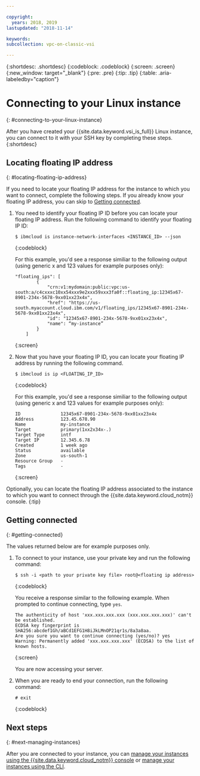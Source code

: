 ```yaml
---

copyright:
  years: 2018, 2019
lastupdated: "2018-11-14"

keywords: 
subcollection: vpc-on-classic-vsi

---
```


{:shortdesc: .shortdesc}
{:codeblock: .codeblock}
{:screen: .screen}
{:new_window: target="_blank"}
{:pre: .pre}
{:tip: .tip}
{:table: .aria-labeledby="caption"}

# Connecting to your Linux instance
{: #connecting-to-your-linux-instance}

After you have created your {{site.data.keyword.vsi_is_full}} Linux instance, you can connect to it with your SSH key by completing these steps.
{:shortdesc}

## Locating floating IP address
{: #locating-floating-ip-address}

If you need to locate your floating IP address for the instance to which you want to connect, complete the following steps. If you already know your floating IP address, you can skip to [Getting connected](/docs/vpc-on-classic-vsi?topic=vpc-on-classic-vsi-connecting-to-your-linux-instance#getting-connected). 

1. You need to identify your floating IP ID before you can locate your floating IP address. Run the following command to identify your floating IP ID:

   ```
   $ ibmcloud is instance-network-interfaces <INSTANCE_ID> --json
   ```
   {:codeblock}

   For this example, you'd see a response similiar to the following output (using generic x and 123 values for example purposes only):

   ```
   "floating_ips": [
           {
               "crn:v1:mydomain:public:vpc:us-south:a/c4cxxxc10xx54xxx9e2xxx59xxx3fa0f::floating_ip:12345x67-8901-234x-5678-9xx01xx23x4x",
               "href": "https://us-south.myaccount.cloud.ibm.com/v1/floating_ips/12345x67-8901-234x-5678-9xx01xx23x4x",
               "id": "12345x67-8901-234x-5678-9xx01xx23x4x",
               "name": “my-instance”
           }
       ]
   ```
   {:screen}  

2. Now that you have your floating IP ID, you can locate your floating IP address by running the following command.

   ```
   $ ibmcloud is ip <FLOATING_IP_ID>
   ```
   {:codeblock}

   For this example, you'd see a response similiar to the following output (using generic x and 123 values for example purposes only):

   ```
   ID               12345x67-8901-234x-5678-9xx01xx23x4x   
   Address          123.45.678.90   
   Name             my-instance   
   Target           primary(1xx2x34x-.)   
   Target Type      intf   
   Target IP        12.345.6.78   
   Created          1 week ago   
   Status           available   
   Zone             us-south-1   
   Resource Group   -   
   Tags             -   
   ```
   {:screen}

Optionally, you can locate the floating IP address associated to the instance to which you want to connect through the {{site.data.keyword.cloud_notm}} console.
{:tip}

## Getting connected
{: #getting-connected}

The values returned below are for example purposes only.

1. To connect to your instance, use your private key and run the following command:

   ```
   $ ssh -i <path to your private key file> root@<floating ip address>
   ```
   {:codeblock}

   You receive a response similar to the following example. When prompted to continue connecting, type `yes`.
   ```
   The authenticity of host 'xxx.xxx.xxx.xxx (xxx.xxx.xxx.xxx)' can't be established.
   ECDSA key fingerprint is SHA256:abcdef1Gh/aBCd1EFG1H8iJkLMnOP21qr1s/8a3a8aa.
   Are you sure you want to continue connecting (yes/no)? yes
   Warning: Permanently added 'xxx.xxx.xxx.xxx' (ECDSA) to the list of known hosts.
   ```
   {:screen}

   You are now accessing your server.

2. When you are ready to end your connection, run the following command:

   ```
   # exit
   ```
   {:codeblock}

## Next steps
{: #next-managing-instances}

After you are connected to your instance, you can [manage your instances using the {{site.data.keyword.cloud_notm}} console](/docs/vpc-on-classic-vsi?topic=vpc-on-classic-vsi-managing-virtual-server-instances#managing-virtual-server-instances) or [manage your instances using the CLI](/docs/vpc-on-classic-vsi?topic=vpc-on-classic-vsi-managing-virtual-servers-cli#managing-virtual-servers-cli).
